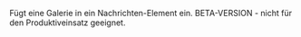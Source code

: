 Fügt eine Galerie in ein Nachrichten-Element ein. BETA-VERSION - nicht für den Produktiveinsatz geeignet.
